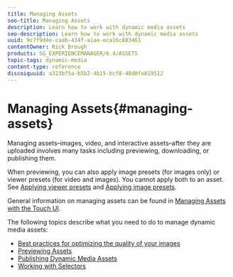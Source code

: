 ```yaml
---
title: Managing Assets
seo-title: Managing Assets
description: Learn how to work with dynamic media assets
seo-description: Learn how to work with dynamic media assets
uuid: 9c7f9d4e-caab-434f-a1ae-eca16c883461
contentOwner: Rick Brough
products: SG_EXPERIENCEMANAGER/6.4/ASSETS
topic-tags: dynamic-media
content-type: reference
discoiquuid: a323bf5a-b5b2-4b15-bcf8-48d0fe819512
---
```


# Managing Assets{#managing-assets}

Managing assets&ndash;images, video, and interactive assets&ndash;after they are uploaded involves many tasks including previewing, downloading, or publishing them.

When previewing, you can also apply image presets (for images only) or viewer presets (for video and images). You cannot apply both to an asset. See [Applying viewer presets](viewer-presets.md) and [Applying image presets](image-presets.md).

General information on managing assets can be found in [Managing Assets with the Touch UI](managing-assets-touch-ui.md).

The following topics describe what you need to do to manage dynamic media assets:

* [Best practices for optimizing the quality of your images](best-practices-for-optimizing-the-quality-of-your-images.md)
* [Previewing Assets](previewing-assets.md)
* [Publishing Dynamic Media Assets](publishing-dynamicmedia-assets.md)
* [Working with Selectors](working-with-selectors.md)

